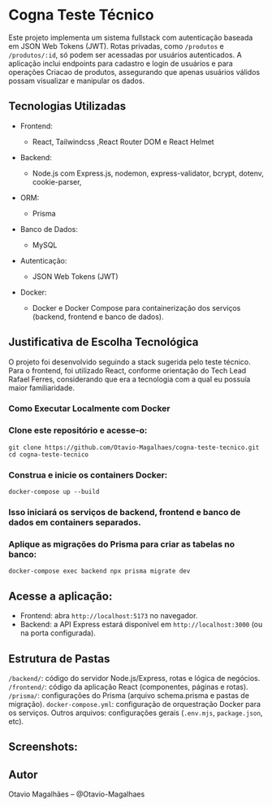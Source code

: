 # Cogna Teste Técnico 

Este projeto implementa um sistema fullstack com autenticação baseada em JSON Web Tokens (JWT). Rotas privadas, como `/produtos` e `/produtos/:id`, só podem ser acessadas por usuários autenticados. A aplicação inclui endpoints para cadastro e login de usuários e para operações Criacao de produtos, assegurando que apenas usuários válidos possam visualizar e manipular os dados.

## Tecnologias Utilizadas
- Frontend:
  - React, Tailwindcss ,React Router DOM e React Helmet 

- Backend: 
  - Node.js com Express.js, nodemon, express-validator, bcrypt, dotenv, cookie-parser, 

- ORM:
  - Prisma 

- Banco de Dados:
  - MySQL

- Autenticação:
  - JSON Web Tokens (JWT)

- Docker:
  - Docker e Docker Compose para containerização dos serviços (backend, frontend e banco de dados).
 
## Justificativa de Escolha Tecnológica
O  projeto foi desenvolvido seguindo a stack sugerida pelo teste técnico. Para o frontend, foi utilizado React, conforme orientação do Tech Lead Rafael Ferres, considerando que era a tecnologia com a qual eu possuía maior familiaridade.

### Como Executar Localmente com Docker

### Clone este repositório e acesse-o:
``` 
git clone https://github.com/Otavio-Magalhaes/cogna-teste-tecnico.git
cd cogna-teste-tecnico
```

### Construa e inicie os containers Docker:
```
docker-compose up --build 
```
### Isso iniciará os serviços de backend, frontend e banco de dados em containers separados.

### Aplique as migrações do Prisma para criar as tabelas no banco:
```
docker-compose exec backend npx prisma migrate dev 
```

## Acesse a aplicação:

- Frontend: abra `http://localhost:5173` no navegador.
- Backend: a API Express estará disponível em `http://localhost:3000` (ou na porta configurada).

## Estrutura de Pastas
`/backend/`: código do servidor Node.js/Express, rotas e lógica de negócios.
`/frontend/`: código da aplicação React (componentes, páginas e rotas).
`/prisma/`: configurações do Prisma (arquivo schema.prisma e pastas de migração).
`docker-compose.yml`: configuração de orquestração Docker para os serviços.
Outros arquivos: configurações gerais (`.env.mjs`, `package.json`, etc).


## Screenshots:


## Autor
Otavio Magalhães – @Otavio-Magalhaes
